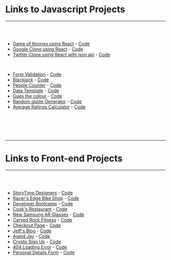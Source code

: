 <h1>Links to Javascript Projects</h1>
<hr>

<br/>
<br/>

* [Game of thrones using React](https://gameofthronesonreact.netlify.app/) - [Code](https://github.com/The-Flying-Dev/React-API-Porfolio-Project)
* [Google Clone using React](https://thecloneofgoogle.netlify.app/) - [Code](https://github.com/The-Flying-Dev/Google-Clone)
* [Twitter Clone using React with json api](https://reacttotwitter.netlify.app/) - [Code](https://github.com/The-Flying-Dev/React-Twitter)

<br />

* [Form Validation](https://formvalidation100.netlify.app/) - [Code](https://github.com/The-Flying-Dev/Form-Validation)
* [Blackjack](https://gameofblackjack.netlify.app/) - [Code](https://github.com/The-Flying-Dev/Blackjack)
* [People Counter](https://passengercounting.netlify.app/) - [Code](https://github.com/The-Flying-Dev/Counter)
* [Data Template](https://datatemplate.netlify.app/) - [Code](https://github.com/The-Flying-Dev/JavaScript-Data-Template-)
* [Gues the colour](https://guessingthecolour.netlify.app/) - [Code](https://github.com/The-Flying-Dev/Guess-the-colour)
* [Random quote Generator](https://quotegenjs.netlify.app/) - [Code](https://github.com/The-Flying-Dev/Random-quote-Generator)
* [Average Ratings Calculator](https://averageratings.netlify.app/) - [Code](https://github.com/The-Flying-Dev/Average-Ratings-Calculator)





<br/>
<br/>
<br/>
<br/>
<hr>

<h1>Links to Front-end Projects</h1>
<hr>

<br/>
<br/>

* [StoryTime Designers](https://storytimeteam.netlify.app/) - [Code](https://github.com/The-Flying-Dev/Meet-the-Team)
* [Racer's Edge Bike Shop](https://racersedge.netlify.app) - [Code](https://github.com/The-Flying-Dev/One-Page-Catalogue)
* [Developer Bootcamp](https://bootcamp4ir.netlify.app) - [Code](https://github.com/The-Flying-Dev/Bootstrap-Bootcamp-)
* [Cook's Restaurant](https://cooksrestaurant.netlify.app/) - [Code](https://github.com/The-Flying-Dev/3-Course-Menu/tree/main)
* [New Samsung AR Glasses](https://samsungliteglasses.netlify.app) - [Code](https://github.com/The-Flying-Dev/Responsive-Website-)
* [Carved Rock Fitness](https://carvedrockfitnessapp.netlify.app/) - [Code](https://github.com/The-Flying-Dev/Rock-Climbing-Business-Landing-Page)
* [Checkout Page](https://checkoutdetails.netlify.app/) - [Code](https://github.com/The-Flying-Dev/Checkout-page)
* [Jeff's Blog](https://jeffsblog.netlify.app/) - [Code](https://github.com/The-Flying-Dev/Jeff-s-Blog-theme)
* [Agent Jay](https://agentjay.netlify.app/) - [Code](https://github.com/The-Flying-Dev/Agent-Jay-landing-page)
* [Crypto Sign Up](https://strattonoakmontcrypto.netlify.app) - [Code](https://github.com/The-Flying-Dev/Landing-page)
* [404 Loading Error](https://page-404-error.netlify.app) - [Code](https://github.com/The-Flying-Dev/404-Not-Found-Page)
* [Personal Details Form](https://personalprofilesetup.netlify.app) - [Code](https://github.com/The-Flying-Dev/Login-Form)


